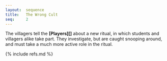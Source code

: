 ```yaml
---
layout:  sequence
title:   The Wrong Cult
seq:     2
---
```


The villagers tell the **[Players][]** about a new ritual,
in which students and villagers alike take part.
They investigate, but are caught snooping around,
and must take a much more active role in the ritual.


{% include refs.md %}




